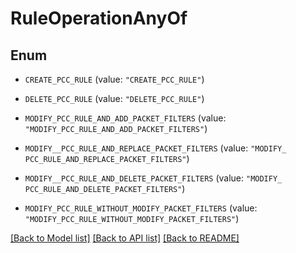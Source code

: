 # RuleOperationAnyOf

## Enum


* `CREATE_PCC_RULE` (value: `"CREATE_PCC_RULE"`)

* `DELETE_PCC_RULE` (value: `"DELETE_PCC_RULE"`)

* `MODIFY_PCC_RULE_AND_ADD_PACKET_FILTERS` (value: `"MODIFY_PCC_RULE_AND_ADD_PACKET_FILTERS"`)

* `MODIFY__PCC_RULE_AND_REPLACE_PACKET_FILTERS` (value: `"MODIFY_ PCC_RULE_AND_REPLACE_PACKET_FILTERS"`)

* `MODIFY__PCC_RULE_AND_DELETE_PACKET_FILTERS` (value: `"MODIFY_ PCC_RULE_AND_DELETE_PACKET_FILTERS"`)

* `MODIFY_PCC_RULE_WITHOUT_MODIFY_PACKET_FILTERS` (value: `"MODIFY_PCC_RULE_WITHOUT_MODIFY_PACKET_FILTERS"`)


[[Back to Model list]](../README.md#documentation-for-models) [[Back to API list]](../README.md#documentation-for-api-endpoints) [[Back to README]](../README.md)


